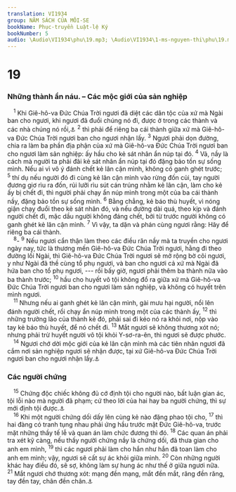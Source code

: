 ```yaml
---
translation: VI1934
group: NĂM SÁCH CỦA MÔI-SE
bookName: Phục-truyền Luật-lệ Ký 
bookNumber: 5
audio: \Audio\VI1934\phu\19.mp3; \Audio\VI1934\1-ms-nguyen-thi\phu\19.mp3
---
```


<div class="title"><h1>19</h1><h3>Những thành ẩn náu. – Các mộc giới của sản nghiệp</h3></div>
<span class="verse phu_19_1"> <sup>1</sup> Khi Giê-hô-va Đức Chúa Trời ngươi đã diệt các dân tộc của xứ mà Ngài ban cho ngươi, khi ngươi đã đuổi chúng nó đi, được ở trong các thành và các nhà chúng nó rồi,<a data-toggle="tooltip" data-placement="bottom" title="Gios 20:1-9">⚓</a></span>
<span class="verse phu_19_2"><sup>2</sup> thì phải để riêng ba cái thành giữa xứ mà Giê-hô-va Đức Chúa Trời ngươi ban cho ngươi nhận lấy. </span>
<span class="verse phu_19_3"><sup>3</sup> Ngươi phải dọn đường, chia ra làm ba phần địa phận của xứ mà Giê-hô-va Đức Chúa Trời ngươi ban cho ngươi làm sản nghiệp: ấy hầu cho kẻ sát nhân ẩn núp tại đó. </span>
<span class="verse phu_19_4"><sup>4</sup> Vả, nầy là cách mà người ta phải đãi kẻ sát nhân ẩn núp tại đó đặng bảo tồn sự sống mình. Nếu ai vì vô ý đánh chết kẻ lân cận mình, không có ganh ghét trước; </span>
<span class="verse phu_19_5"><sup>5</sup> thí dụ nếu người đó đi cùng kẻ lân cận mình vào rừng đốn củi, tay người đương giơ rìu ra đốn, rủi lưỡi rìu sút cán trúng nhằm kẻ lân cận, làm cho kẻ ấy bị chết đi, thì người phải chạy ẩn núp mình trong một của ba cái thành nầy, đặng bảo tồn sự sống mình. </span>
<span class="verse phu_19_6"><sup>6</sup> Bằng chẳng, kẻ báo thù huyết, vì nóng giận chạy đuổi theo kẻ sát nhân đó, và nếu đường dài quá, theo kịp và đánh người chết đi, mặc dầu người không đáng chết, bởi từ trước người không có ganh ghét kẻ lân cận mình. </span>
<span class="verse phu_19_7"><sup>7</sup> Vì vậy, ta dặn và phán cùng ngươi rằng: Hãy để riêng ba cái thành. <br/></span>
<span class="verse phu_19_8"> <sup>8</sup>-</span>
<span class="verse phu_19_9"><sup>9</sup> Nếu ngươi cẩn thận làm theo các điều răn nầy mà ta truyền cho ngươi ngày nay, tức là thương mến Giê-hô-va Đức Chúa Trời ngươi, hằng đi theo đường lối Ngài, thì Giê-hô-va Đức Chúa Trời ngươi sẽ mở rộng bờ cõi ngươi, y như Ngài đã thề cùng tổ phụ ngươi, và ban cho ngươi cả xứ mà Ngài đã hứa ban cho tổ phụ ngươi, --- rồi bấy giờ, ngươi phải thêm ba thành nữa vào ba thành trước; </span>
<span class="verse phu_19_10"><sup>10</sup> hầu cho huyết vô tội không đổ ra giữa xứ mà Giê-hô-va Đức Chúa Trời ngươi ban cho ngươi làm sản nghiệp, và không có huyết trên mình ngươi. <br/></span>
<span class="verse phu_19_11"> <sup>11</sup> Nhưng nếu ai ganh ghét kẻ lân cận mình, gài mưu hại người, nổi lên đánh người chết, rồi chạy ẩn núp mình trong một của các thành ấy, </span>
<span class="verse phu_19_12"><sup>12</sup> thì những trưởng lão của thành kẻ đó, phải sai đi kéo nó ra khỏi nơi, nộp vào tay kẻ báo thù huyết, để nó chết đi. </span>
<span class="verse phu_19_13"><sup>13</sup> Mắt ngươi sẽ không thương xót nó; nhưng phải trừ huyết người vô tội khỏi Y-sơ-ra-ên, thì ngươi sẽ được phước. <br/></span>
<span class="verse phu_19_14"> <sup>14</sup> Ngươi chớ dời mộc giới của kẻ lân cận mình mà các tiên nhân ngươi đã cắm nơi sản nghiệp ngươi sẽ nhận được, tại xứ Giê-hô-va Đức Chúa Trời ngươi ban cho ngươi nhận lấy.<a data-toggle="tooltip" data-placement="bottom" title="Phu 27:17">⚓</a><br/></span>
<div class="title"><h3>Các người chứng</h3></div>
<span class="verse phu_19_15"> <sup>15</sup> Chứng độc chiếc không đủ cớ định tội cho người nào, bất luận gian ác, tội lỗi nào mà người đã phạm; cứ theo lời của hai hay ba người chứng, thì sự mới định tội được.<a data-toggle="tooltip" data-placement="bottom" title="Dan 35:30; Phu 17:6; Mat 18:16; Gi 8:17; 2Co 13:1; 1Ti 5:19; He 10:28">⚓</a><br/></span>
<span class="verse phu_19_16"> <sup>16</sup> Khi một người chứng dối dấy lên cùng kẻ nào đặng phao tội cho, </span>
<span class="verse phu_19_17"><sup>17</sup> thì hai đàng có tranh tụng nhau phải ứng hầu trước mặt Đức Giê-hô-va, trước mặt những thầy tế lễ và quan án làm chức đương thì đó. </span>
<span class="verse phu_19_18"><sup>18</sup> Các quan án phải tra xét kỹ càng, nếu thấy người chứng nầy là chứng dối, đã thưa gian cho anh em mình, </span>
<span class="verse phu_19_19"><sup>19</sup> thì các ngươi phải làm cho hắn như hắn đã toan làm cho anh em mình; vậy, ngươi sẽ cất sự ác khỏi giữa mình. </span>
<span class="verse phu_19_20"><sup>20</sup> Còn những người khác hay điều đó, sẽ sợ, không làm sự hung ác như thế ở giữa ngươi nữa. </span>
<span class="verse phu_19_21"><sup>21</sup> Mắt ngươi chớ thương xót: mạng đền mạng, mắt đền mắt, răng đền răng, tay đền tay, chân đền chân.<a data-toggle="tooltip" data-placement="bottom" title="Xu 21:23-25; Le 24:19-20; Mat 5:38">⚓</a><br/></span>
